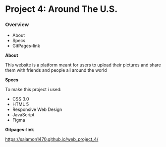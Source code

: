 # Project 4: Around The U.S.

### Overview

* About
* Specs
* GitPages-link


**About**

This website is a platform meant for users to upload their pictures and share them with friends and people all around the world

**Specs**

To make this project i used:

* CSS 3.0
* HTML 5
* Responsive Web Design
* JavaScript
* Figma

**Gitpages-link**

https://salamon1470.github.io/web_project_4/
